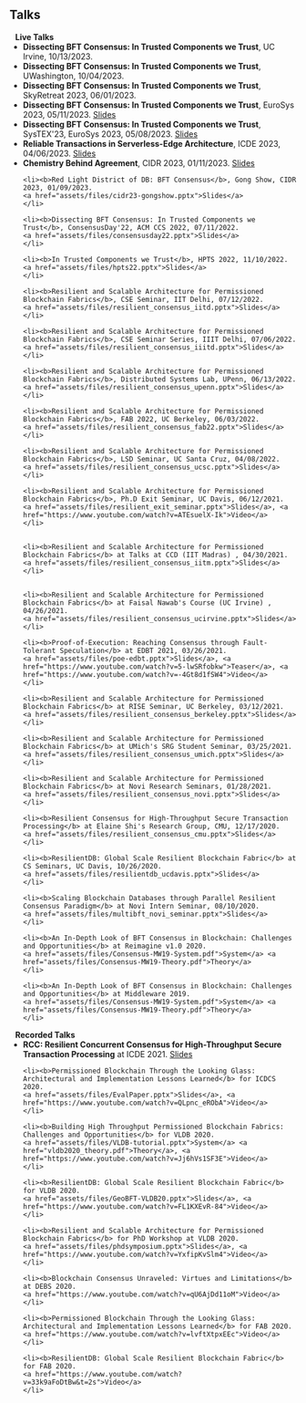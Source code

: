 ## Talks

<h4 style="margin:0 10px 0;">Live Talks</h4>

<ul style="margin:0 0 5px;">
	<li><b>Dissecting BFT Consensus: In Trusted Components we Trust</b>, UC Irvine, 10/13/2023.  
	</li>
	<li><b>Dissecting BFT Consensus: In Trusted Components we Trust</b>, UWashington, 10/04/2023.  
	</li>
	<li><b>Dissecting BFT Consensus: In Trusted Components we Trust</b>, SkyRetreat 2023, 06/01/2023.  
	</li>
	<li><b>Dissecting BFT Consensus: In Trusted Components we Trust</b>, EuroSys 2023, 05/11/2023.  
	<a href="assets/files/trusted-eurosys23.pptx">Slides</a>
	</li>
	<li><b>Dissecting BFT Consensus: In Trusted Components we Trust</b>, SysTEX'23, EuroSys 2023, 05/08/2023.  
	<a href="assets/files/trusted-eurosys23.pptx">Slides</a>
	</li>
	<li><b>Reliable Transactions in Serverless-Edge Architecture</b>, ICDE 2023, 04/06/2023.  
	<a href="assets/files/serverless-icde23.pptx">Slides</a>
	</li>
	<li><b>Chemistry Behind Agreement</b>, CIDR 2023, 01/11/2023.  
	<a href="assets/files/chemistry-cidr23.pptx">Slides</a>
	</li>

	<li><b>Red Light District of DB: BFT Consensus</b>, Gong Show, CIDR 2023, 01/09/2023.  
	<a href="assets/files/cidr23-gongshow.pptx">Slides</a>
	</li>
	
	<li><b>Dissecting BFT Consensus: In Trusted Components we Trust</b>, ConsensusDay'22, ACM CCS 2022, 07/11/2022.  
	<a href="assets/files/consensusday22.pptx">Slides</a>
	</li>

	<li><b>In Trusted Components we Trust</b>, HPTS 2022, 11/10/2022.  
	<a href="assets/files/hpts22.pptx">Slides</a>
	</li>

	<li><b>Resilient and Scalable Architecture for Permissioned Blockchain Fabrics</b>, CSE Seminar, IIT Delhi, 07/12/2022.  
	<a href="assets/files/resilient_consensus_iitd.pptx">Slides</a>
	</li>

	<li><b>Resilient and Scalable Architecture for Permissioned Blockchain Fabrics</b>, CSE Seminar Series, IIIT Delhi, 07/06/2022.  
	<a href="assets/files/resilient_consensus_iiitd.pptx">Slides</a>
	</li>

	<li><b>Resilient and Scalable Architecture for Permissioned Blockchain Fabrics</b>, Distributed Systems Lab, UPenn, 06/13/2022.  
	<a href="assets/files/resilient_consensus_upenn.pptx">Slides</a>
	</li>

	<li><b>Resilient and Scalable Architecture for Permissioned Blockchain Fabrics</b>, FAB 2022, UC Berkeley, 06/03/2022.  
	<a href="assets/files/resilient_consensus_fab22.pptx">Slides</a>
	</li>

	<li><b>Resilient and Scalable Architecture for Permissioned Blockchain Fabrics</b>, LSD Seminar, UC Santa Cruz, 04/08/2022.  
	<a href="assets/files/resilient_consensus_ucsc.pptx">Slides</a>
	</li>

	<li><b>Resilient and Scalable Architecture for Permissioned Blockchain Fabrics</b>, Ph.D Exit Seminar, UC Davis, 06/12/2021.  
	<a href="assets/files/resilient_exit_seminar.pptx">Slides</a>, <a href="https://www.youtube.com/watch?v=ATEsuelX-Ik">Video</a>
	</li>


	<li><b>Resilient and Scalable Architecture for Permissioned Blockchain Fabrics</b> at Talks at CCD (IIT Madras) , 04/30/2021.  
	<a href="assets/files/resilient_consensus_iitm.pptx">Slides</a>
	</li>


	<li><b>Resilient and Scalable Architecture for Permissioned Blockchain Fabrics</b> at Faisal Nawab's Course (UC Irvine) , 04/26/2021.  
	<a href="assets/files/resilient_consensus_ucirvine.pptx">Slides</a>
	</li>	

	<li><b>Proof-of-Execution: Reaching Consensus through Fault-Tolerant Speculation</b> at EDBT 2021, 03/26/2021.  
	<a href="assets/files/poe-edbt.pptx">Slides</a>, <a href="https://www.youtube.com/watch?v=5-lwSRfobkw">Teaser</a>, <a href="https://www.youtube.com/watch?v=-4Gt8d1fSW4">Video</a>
	</li>

	<li><b>Resilient and Scalable Architecture for Permissioned Blockchain Fabrics</b> at RISE Seminar, UC Berkeley, 03/12/2021.  
	<a href="assets/files/resilient_consensus_berkeley.pptx">Slides</a>
	</li>

	<li><b>Resilient and Scalable Architecture for Permissioned Blockchain Fabrics</b> at UMich's SRG Student Seminar, 03/25/2021.  
	<a href="assets/files/resilient_consensus_umich.pptx">Slides</a>
	</li>

	<li><b>Resilient and Scalable Architecture for Permissioned Blockchain Fabrics</b> at Novi Research Seminars, 01/28/2021.  
	<a href="assets/files/resilient_consensus_novi.pptx">Slides</a>
	</li>

	<li><b>Resilient Consensus for High-Throughput Secure Transaction Processing</b> at Elaine Shi's Research Group, CMU, 12/17/2020.  
	<a href="assets/files/resilient_consensus_cmu.pptx">Slides</a>
	</li>

	<li><b>ResilientDB: Global Scale Resilient Blockchain Fabric</b> at CS Seminars, UC Davis, 10/26/2020.  
	<a href="assets/files/resilientdb_ucdavis.pptx">Slides</a>
	</li>

	<li><b>Scaling Blockchain Databases through Parallel Resilient Consensus Paradigm</b> at Novi Intern Seminar, 08/10/2020.  
	<a href="assets/files/multibft_novi_seminar.pptx">Slides</a>
	</li>

	<li><b>An In-Depth Look of BFT Consensus in Blockchain: Challenges and Opportunities</b> at Reimagine v1.0 2020.  
	<a href="assets/files/Consensus-MW19-System.pdf">System</a> <a href="assets/files/Consensus-MW19-Theory.pdf">Theory</a>
	</li>

	<li><b>An In-Depth Look of BFT Consensus in Blockchain: Challenges and Opportunities</b> at Middleware 2019.  
	<a href="assets/files/Consensus-MW19-System.pdf">System</a> <a href="assets/files/Consensus-MW19-Theory.pdf">Theory</a>
	</li>

</ul>

<h4 style="margin:0 10px 0;">Recorded Talks</h4>

<ul style="margin:0 0 5px;">
	<li><b>RCC: Resilient Concurrent Consensus for High-Throughput Secure Transaction Processing</b> at ICDE 2021.  
	<a href="assets/files/rcc-icde21.pptx">Slides</a>
	</li>

	<li><b>Permissioned Blockchain Through the Looking Glass: Architectural and Implementation Lessons Learned</b> for ICDCS 2020.  
	<a href="assets/files/EvalPaper.pptx">Slides</a>, <a href="https://www.youtube.com/watch?v=QLpnc_eRObA">Video</a>
	</li>

	<li><b>Building High Throughput Permissioned Blockchain Fabrics: Challenges and Opportunities</b> for VLDB 2020.  
	<a href="assets/files/VLDB-tutorial.pptx">System</a> <a href="vldb2020_theory.pdf">Theory</a>, <a href="https://www.youtube.com/watch?v=Jj6hVs1SF3E">Video</a>
	</li>

	<li><b>ResilientDB: Global Scale Resilient Blockchain Fabric</b> for VLDB 2020.  
	<a href="assets/files/GeoBFT-VLDB20.pptx">Slides</a>, <a href="https://www.youtube.com/watch?v=FL1KXEvR-84">Video</a>
	</li>

	<li><b>Resilient and Scalable Architecture for Permissioned Blockchain Fabrics</b> for PhD Workshop at VLDB 2020.  
	<a href="assets/files/phdsymposium.pptx">Slides</a>, <a href="https://www.youtube.com/watch?v=YxfipKvSlm4">Video</a>
	</li>

	<li><b>Blockchain Consensus Unraveled: Virtues and Limitations</b> at DEBS 2020.  
	<a href="https://www.youtube.com/watch?v=qU6AjDd11oM">Video</a>
	</li>

	<li><b>Permissioned Blockchain Through the Looking Glass: Architectural and Implementation Lessons Learned</b> for FAB 2020.  
	<a href="https://www.youtube.com/watch?v=lvftXtpxEEc">Video</a>
	</li>

	<li><b>ResilientDB: Global Scale Resilient Blockchain Fabric</b> for FAB 2020.  
	<a href="https://www.youtube.com/watch?v=33k9aFoDtBw&t=2s">Video</a>
	</li>
</ul>


<ul style="margin:0 0 20px;">
</ul>
